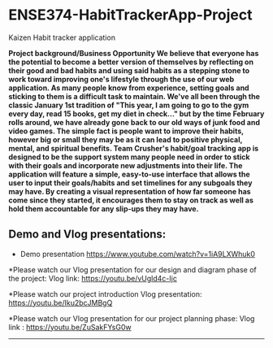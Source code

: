 # ENSE374-HabitTrackerApp-Project
Kaizen Habit tracker application 

**Project background/Business Opportunity
We believe that everyone has the potential to become a better version of themselves by reflecting on their good and bad habits and using said habits as a stepping stone to work toward improving one's lifestyle through the use of our web application. As many people know from experience, setting goals and sticking to them is a difficult task to maintain. We've all been through the classic January 1st tradition of "This year, I am going to go to the gym every day, read 15 books, get my diet in check..." but by the time February rolls around, we have already gone back to our old ways of junk food and video games. The simple fact is people want to improve their habits, however big or small they may be as it can lead to positive physical, mental, and spiritual benefits. Team Crusher's habit/goal tracking app is designed to be the support system many people need in order to stick with their goals and incorporate new adjustments into their life. The application will feature a simple, easy-to-use interface that allows the user to input their goals/habits and set timelines for any subgoals they may have. By creating a visual representation of how far someone has come since they started, it encourages them to stay on track as well as hold them accountable for any slip-ups they may have.**


Demo and Vlog presentations:
-------------------------------------------------------------------------------------------------
* Demo presentation
https://www.youtube.com/watch?v=1iA9LXWhuk0

*Please watch our Vlog presentation for our design and diagram phase of the project:
Vlog link: https://youtu.be/vUgld4c-Ijc

*Please watch our project introduction Vlog presentation:
https://youtu.be/Iku2bcJMBgQ

*Please watch our Vlog presentation for our project planning phase:
Vlog link : https://youtu.be/ZuSakFYsG0w



------------------------------------------------------------------------------------------------
